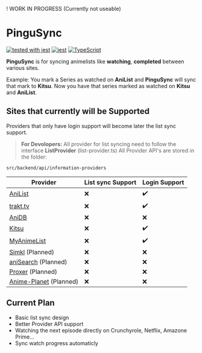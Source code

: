 ! WORK IN PROGRESS (Currently not useable)

# PinguSync

[![tested with jest](https://img.shields.io/badge/tested_with-jest-99424f.svg)](https://github.com/facebook/jest) [![jest](https://jestjs.io/img/jest-badge.svg)](https://github.com/facebook/jest)
[![TypeScript](https://badges.frapsoft.com/typescript/code/typescript.png?v=101)](https://github.com/ellerbrock/typescript-badges/)

**PinguSync** is for syncing animelists like **watching**, **completed** between various sites.

Example: You mark a Series as watched on **AniList** and **PinguSync** will sync that mark to **Kitsu**.
Now you have that series marked as watched on **Kitsu** and **AniList**.

## Sites that currently will be Supported

Providers that only have login support will become later the list sync support.

> **For Devolopers:**
> All provider for list syncing need to follow the interface **ListProvider** (list-provider.ts)
> All Provider API's are stored in the folder:

    src/backend/api/information-providers

| Provider | List sync Support | Login Support|
|--|--|--|
|[AniList](https://anilist.co/)| ❌ | ✔️
|[trakt.tv](https://trakt.tv/)| ❌ | ✔️
|[AniDB](http://anidb.net/)| ❌ | ❌
|[Kitsu](https://kitsu.io/)| ❌ | ✔️
|[MyAnimeList](https://myanimelist.net/)| ❌ | ✔️
|[Simkl](https://simkl.com/) (Planned)| ❌ | ❌
|[aniSearch](https://www.anisearch.de/) (Planned)| ❌ | ❌
|[Proxer](https://proxer.me/) (Planned)| ❌ | ❌
|[Anime-Planet](https://Anime-Planet.com) (Planned)| ❌ | ❌

## Current Plan

- Basic list sync design
- Better Provider API support
- Watching the next episode directly on Crunchyrole, Netflix, Amazone Prime...
- Sync watch progress automaticly
